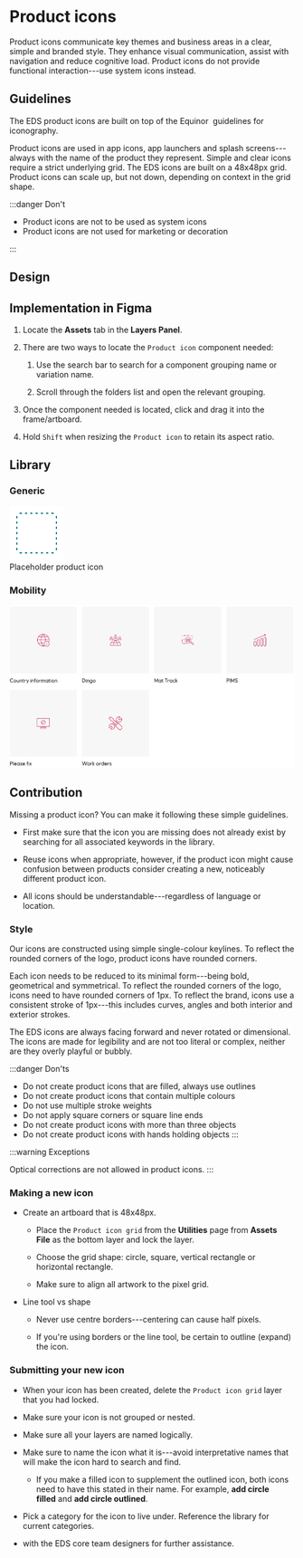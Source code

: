 # Product icons

Product icons communicate key themes and business areas in a clear, simple and branded style. They enhance visual communication, assist with navigation and reduce cognitive load. Product icons do not provide functional interaction---use system icons instead.

## Guidelines

The EDS product icons are built on top of the Equinor  guidelines for iconography.

Product icons are used in app icons, app launchers and splash screens---always with the name of the product they represent. Simple and clear icons require a strict underlying grid. The EDS icons are built on a 48x48px grid. Product icons can scale up, but not down, depending on context in the grid shape.

:::danger Don't

-   Product icons are not to be used as system icons
-   Product icons are not used for marketing or decoration

:::


## Design

## Implementation in Figma

1.  Locate the **Assets** tab in the **Layers Panel**.
    
2.  There are two ways to locate the `Product icon` component needed:
    
    1.  Use the search bar to search for a component grouping name or variation name.
        
    2.  Scroll through the folders list and open the relevant grouping.
        
3.  Once the component needed is located, click and drag it into the frame/artboard.
    
4.  Hold `Shift` when resizing the `Product icon` to retain its aspect ratio.


## Library

### Generic

![prod icon](genicon.png)  
Placeholder product icon

### Mobility

![mobility icons](mobility.jpeg)

## Contribution

Missing a product icon? You can make it following these simple guidelines.

-   First make sure that the icon you are missing does not already exist by searching for all associated keywords in the library.
    
-   Reuse icons when appropriate, however, if the product icon might cause confusion between products consider creating a new, noticeably different product icon.
    
-   All icons should be understandable---regardless of language or location.
    

### Style

Our icons are constructed using simple single-colour keylines. To reflect the rounded corners of the logo, product icons have rounded corners.

Each icon needs to be reduced to its minimal form---being bold, geometrical and symmetrical. To reflect the rounded corners of the logo, icons need to have rounded corners of 1px. To reflect the brand, icons use a consistent stroke of 1px---this includes curves, angles and both interior and exterior strokes.

The EDS icons are always facing forward and never rotated or dimensional. The icons are made for legibility and are not too literal or complex, neither are they overly playful or bubbly.

:::danger Don'ts

-   Do not create product icons that are filled, always use outlines  
-   Do not create product icons that contain multiple colours
-   Do not use multiple stroke weights
-   Do not apply square corners or square line ends
-   Do not create product icons with more than three objects
-   Do not create product icons with hands holding objects
:::    

:::warning Exceptions

Optical corrections are not allowed in product icons.
:::

### Making a new icon

-   Create an artboard that is 48x48px.
    
    -   Place the `Product icon grid` from the **Utilities** page from **Assets File** as the bottom layer and lock the layer.
        
    -   Choose the grid shape: circle, square, vertical rectangle or horizontal rectangle.
        
    -   Make sure to align all artwork to the pixel grid.
        
-   Line tool vs shape
    
    -   Never use centre borders---centering can cause half pixels.
        
    -   If you're using borders or the line tool, be certain to outline (expand) the icon.
        

### Submitting your new icon

-   When your icon has been created, delete the `Product icon grid` layer that you had locked.
    
-   Make sure your icon is not grouped or nested.
    
-   Make sure all your layers are named logically.
    
-   Make sure to name the icon what it is---avoid interpretative names that will make the icon hard to search and find.
    
    -   If you make a filled icon to supplement the outlined icon, both icons need to have this stated in their name. For example, **add circle filled** and **add circle outlined**.
        
-   Pick a category for the icon to live under. Reference the library for current categories.
    
-    with the EDS core team designers for further assistance.